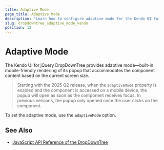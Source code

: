 ```yaml
---
title: Adaptive Mode
page_title: Adaptive Mode
description: "Learn how to configure adaptive mode for the Kendo UI for jQuery DropDownTree component."
slug: dropdowntree_adaptive_mode_kendo
position: 12
---
```


# Adaptive Mode

The Kendo UI for jQuery DropDownTree provides adaptive mode&mdash;built-in mobile-friendly rendering of its popup that accommodates the component content based on the current screen size.

> Starting with the 2025 Q2 release, when the `adaptiveMode` property is enabled and the component is accessed on a mobile device, the popup will open as soon as the component receives focus. In previous versions, the popup only opened once the user clicks on the component.

To set the adaptive mode, use the `adaptiveMode` option.

<demo metaUrl="dropdowntree/adaptive-mode/" height="600"></demo>

## See Also

* [JavaScript API Reference of the DropDownTree](/api/javascript/ui/dropdowntree)
